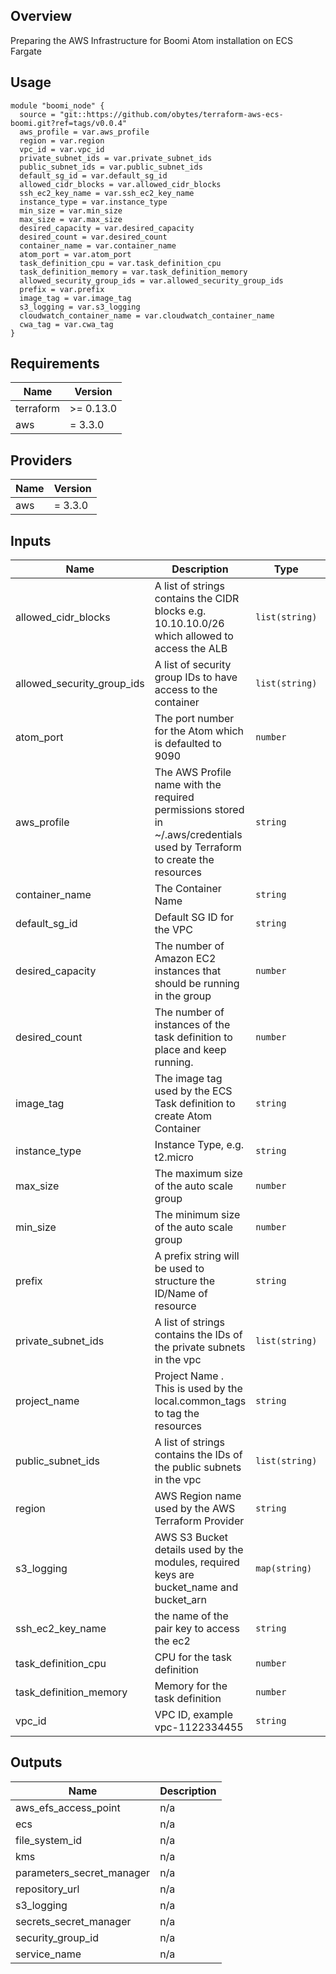 ## Overview 

Preparing the AWS Infrastructure for Boomi Atom installation on ECS Fargate

## Usage 
```hcl
module "boomi_node" {
  source = "git::https://github.com/obytes/terraform-aws-ecs-boomi.git?ref=tags/v0.0.4"
  aws_profile = var.aws_profile
  region = var.region
  vpc_id = var.vpc_id
  private_subnet_ids = var.private_subnet_ids
  public_subnet_ids = var.public_subnet_ids
  default_sg_id = var.default_sg_id
  allowed_cidr_blocks = var.allowed_cidr_blocks
  ssh_ec2_key_name = var.ssh_ec2_key_name
  instance_type = var.instance_type
  min_size = var.min_size
  max_size = var.max_size
  desired_capacity = var.desired_capacity
  desired_count = var.desired_count
  container_name = var.container_name
  atom_port = var.atom_port
  task_definition_cpu = var.task_definition_cpu
  task_definition_memory = var.task_definition_memory
  allowed_security_group_ids = var.allowed_security_group_ids
  prefix = var.prefix
  image_tag = var.image_tag
  s3_logging = var.s3_logging
  cloudwatch_container_name = var.cloudwatch_container_name
  cwa_tag = var.cwa_tag
}
```

## Requirements

| Name | Version |
|------|---------|
| terraform | >= 0.13.0 |
| aws | = 3.3.0 |

## Providers

| Name | Version |
|------|---------|
| aws | = 3.3.0 |

## Inputs

| Name | Description | Type | Default | Required |
|------|-------------|------|---------|:--------:|
| allowed\_cidr\_blocks | A list of strings contains the CIDR blocks e.g. 10.10.10.0/26 which allowed to access the ALB | `list(string)` | n/a | yes |
| allowed\_security\_group\_ids | A list of security group IDs to have access to the container | `list(string)` | `[]` | no |
| atom\_port | The port number for the Atom which is defaulted to 9090 | `number` | `9090` | no |
| aws\_profile | The AWS Profile name with the required permissions stored in ~/.aws/credentials used by Terraform to create the resources | `string` | n/a | yes |
| container\_name | The Container Name | `string` | `"atom_node"` | no |
| default\_sg\_id | Default SG ID for the VPC | `string` | n/a | yes |
| desired\_capacity | The number of Amazon EC2 instances that should be running in the group | `number` | n/a | yes |
| desired\_count | The number of instances of the task definition to place and keep running. | `number` | n/a | yes |
| image\_tag | The image tag used by the ECS Task definition to create Atom Container | `string` | `"latest"` | no |
| instance\_type | Instance Type, e.g. t2.micro | `string` | n/a | yes |
| max\_size | The maximum size of the auto scale group | `number` | n/a | yes |
| min\_size | The minimum size of the auto scale group | `number` | n/a | yes |
| prefix | A prefix string will be used to structure the ID/Name of resource | `string` | n/a | yes |
| private\_subnet\_ids | A list of strings contains the IDs of the private subnets in the vpc | `list(string)` | n/a | yes |
| project\_name | Project Name . This is used by the local.common\_tags to tag the resources | `string` | `"boomi"` | no |
| public\_subnet\_ids | A list of strings contains the IDs of the public subnets in the vpc | `list(string)` | n/a | yes |
| region | AWS Region name used by the AWS Terraform Provider | `string` | n/a | yes |
| s3\_logging | AWS S3 Bucket details used by the modules, required keys are bucket\_name and bucket\_arn | `map(string)` | n/a | yes |
| ssh\_ec2\_key\_name | the name of the pair key to access the ec2 | `string` | n/a | yes |
| task\_definition\_cpu | CPU for the task definition | `number` | `256` | no |
| task\_definition\_memory | Memory for the task definition | `number` | `512` | no |
| vpc\_id | VPC ID, example vpc-1122334455 | `string` | n/a | yes |

## Outputs

| Name | Description |
|------|-------------|
| aws\_efs\_access\_point | n/a |
| ecs | n/a |
| file\_system\_id | n/a |
| kms | n/a |
| parameters\_secret\_manager | n/a |
| repository\_url | n/a |
| s3\_logging | n/a |
| secrets\_secret\_manager | n/a |
| security\_group\_id | n/a |
| service\_name | n/a |



